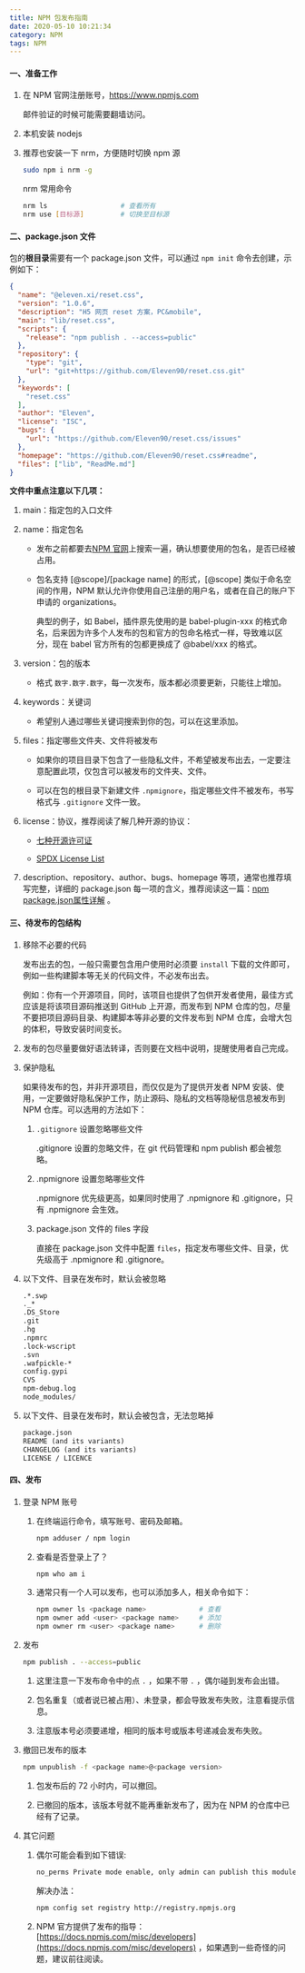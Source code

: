 ```yaml
---
title: NPM 包发布指南
date: 2020-05-10 10:21:34
category: NPM
tags: NPM
---
```


#### 一、准备工作
    
1. 在 NPM 官网注册账号，https://www.npmjs.com
    
    邮件验证的时候可能需要翻墙访问。
    
2. 本机安装 nodejs
    
3. 推荐也安装一下 nrm，方便随时切换 npm 源
    
    ```sh
    sudo npm i nrm -g
    ```
    
    nrm 常用命令
    
    ```sh
    nrm ls                  # 查看所有
    nrm use [目标源]         # 切换至目标源
    ```
        
#### 二、package.json 文件

包的**根目录**需要有一个 package.json 文件，可以通过 `npm init` 命令去创建，示例如下：
    
```json
{
  "name": "@eleven.xi/reset.css",
  "version": "1.0.6",
  "description": "H5 网页 reset 方案，PC&mobile",
  "main": "lib/reset.css",
  "scripts": {
    "release": "npm publish . --access=public"
  },
  "repository": {
    "type": "git",
    "url": "git+https://github.com/Eleven90/reset.css.git"
  },
  "keywords": [
    "reset.css"
  ],
  "author": "Eleven",
  "license": "ISC",
  "bugs": {
    "url": "https://github.com/Eleven90/reset.css/issues"
  },
  "homepage": "https://github.com/Eleven90/reset.css#readme",
  "files": ["lib", "ReadMe.md"]
}
```

**文件中重点注意以下几项：**

1. main：指定包的入口文件
2. name：指定包名

    - 发布之前都要去[NPM 官网](https://www.npmjs.com)上搜索一遍，确认想要使用的包名，是否已经被占用。
        
    - 包名支持 [@scope]/[package name] 的形式，[@scope] 类似于命名空间的作用，NPM 默认允许你使用自己注册的用户名，或者在自己的账户下申请的 organizations。
        
        典型的例子，如 Babel，插件原先使用的是 babel-plugin-xxx 的格式命名，后来因为许多个人发布的包和官方的包命名格式一样，导致难以区分，现在 babel 官方所有的包都更换成了 @babel/xxx 的格式。
        
3. version：包的版本

    - 格式 `数字.数字.数字`，每一次发布，版本都必须要更新，只能往上增加。

4. keywords：关键词

    - 希望别人通过哪些关键词搜索到你的包，可以在这里添加。

5. files：指定哪些文件夹、文件将被发布

    - 如果你的项目目录下包含了一些隐私文件，不希望被发布出去，一定要注意配置此项，仅包含可以被发布的文件夹、文件。

    - 可以在包的根目录下新建文件 `.npmignore`，指定哪些文件不被发布，书写格式与 `.gitignore` 文件一致。
    
  6. license：协议，推荐阅读了解几种开源的协议：

      - [七种开源许可证](https://www.jianshu.com/p/86251523e898)

      - [SPDX License List](https://spdx.org/licenses/)
  
  7. description、repository、author、bugs、homepage 等项，通常也推荐填写完整，详细的 package.json 每一项的含义，推荐阅读这一篇：[npm package.json属性详解](https://blog.csdn.net/zhengxiuchen86/article/details/81285030) 。

#### 三、待发布的包结构

1. 移除不必要的代码

    发布出去的包，一般只需要包含用户使用时必须要 `install` 下载的文件即可，例如一些构建脚本等无关的代码文件，不必发布出去。

    例如：你有一个开源项目，同时，该项目也提供了包供开发者使用，最佳方式应该是将该项目源码推送到 GitHub 上开源，而发布到 NPM 仓库的包，尽量不要把项目源码目录、构建脚本等非必要的文件发布到 NPM 仓库，会增大包的体积，导致安装时间变长。

2. 发布的包尽量要做好语法转译，否则要在文档中说明，提醒使用者自己完成。

3. 保护隐私

    如果待发布的包，并非开源项目，而仅仅是为了提供开发者 NPM 安装、使用，一定要做好隐私保护工作，防止源码、隐私的文档等隐秘信息被发布到 NPM 仓库。可以选用的方法如下：

      1. `.gitignore` 设置忽略哪些文件

            .gitignore 设置的忽略文件，在 git 代码管理和 npm publish 都会被忽略。

      2. .npmignore 设置忽略哪些文件

            .npmignore 优先级更高，如果同时使用了 .npmignore 和 .gitignore，只有 .npmignore 会生效。

      3. package.json 文件的 files 字段

            直接在 package.json 文件中配置 `files`，指定发布哪些文件、目录，优先级高于 .npmignore 和 .gitignore。

4. 以下文件、目录在发布时，默认会被忽略

    ```txt
    .*.swp
    ._*
    .DS_Store
    .git
    .hg
    .npmrc
    .lock-wscript
    .svn
    .wafpickle-*
    config.gypi
    CVS
    npm-debug.log
    node_modules/
    ```

5. 以下文件、目录在发布时，默认会被包含，无法忽略掉

    ```txt
    package.json
    README (and its variants)
    CHANGELOG (and its variants)
    LICENSE / LICENCE
    ```

#### 四、发布

1. 登录 NPM 账号

    1. 在终端运行命令，填写账号、密码及邮箱。

        ```sh
        npm adduser / npm login
        ```

    2. 查看是否登录上了？

        ```sh
        npm who am i
        ```

    3. 通常只有一个人可以发布，也可以添加多人，相关命令如下：

        ```sh
        npm owner ls <package name>             # 查看
        npm owner add <user> <package name>     # 添加
        npm owner rm <user> <package name>      # 删除
        ```

2. 发布

    ```sh
    npm publish . --access=public
    ```

    1. 这里注意一下发布命令中的点 `.` ，如果不带 `.` ，偶尔碰到发布会出错。

    2. 包名重复（或者说已被占用）、未登录，都会导致发布失败，注意看提示信息。

    3. 注意版本号必须要递增，相同的版本号或版本号递减会发布失败。

3. 撤回已发布的版本

    ```sh
    npm unpublish -f <package name>@<package version>
    ```

    1. 包发布后的 72 小时内，可以撤回。

    2. 已撤回的版本，该版本号就不能再重新发布了，因为在 NPM 的仓库中已经有了记录。

4. 其它问题

    1. 偶尔可能会看到如下错误:

        ```sh
        no_perms Private mode enable, only admin can publish this module
        ```

        解决办法：

        ```sh
        npm config set registry http://registry.npmjs.org
        ```

    2. NPM 官方提供了发布的指导：[https://docs.npmjs.com/misc/developers](https://docs.npmjs.com/misc/developers) ，如果遇到一些奇怪的问题，建议前往阅读。